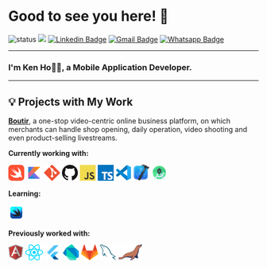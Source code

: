 # Good to see you here! 👋

![status](https://img.shields.io/badge/status-up-brightgreen) ![](https://visitor-badge.lithub.cc/badge?page_id=github.com/cokenhe)
[![Linkedin Badge](https://img.shields.io/badge/-kenho-blue?style=flat-square&logo=Linkedin&logoColor=white&link=https://www.linkedin.com/in/ken-ho-a649a9184/)](https://www.linkedin.com/in/ken-ho-a649a9184/) [![Gmail Badge](https://img.shields.io/badge/-cokenhe@gmail.com-c14438?style=flat-square&logo=Gmail&logoColor=white&link=mailto:cokenhe@gmail.com)](mailto:cokenhe@gmail.com)
[![Whatsapp Badge](https://img.shields.io/badge/WhatsApp-25D366?style=flat-square&logo=whatsapp&logoColor=white)](https://wa.me/14374439369)

---

### I'm **Ken Ho👨‍💻**, a Mobile Application Developer.

---

## 💡 Projects with My Work

**[Boutir](https://apps.apple.com/hk/app/boutir-online-store-builder/id917526274?l=en)**, a one-stop video-centric online business platform, on which merchants can handle shop opening, daily operation, video shooting and even product-selling livestreams.

**Currently working with:**

<a href="https://developer.apple.com/swift/" title="Swift"><img src="icons/swift.png" /></a>
<a href="https://kotlinlang.org/" title="Kotlin"><img src="icons/kotlin.png" /></a>
<a href="https://git-scm.com/" title="Git"><img src="icons/git.png" /></a>
<a href="https://github.com/" title="GitHub"><img src="icons/github.png" /></a>
<a href="https://en.wikipedia.org/wiki/JavaScript" title="JavaScript"><img src="icons/javascript.png" /></a>
<a href="https://www.typescriptlang.org/" title="TypeScript"><img src="icons/typescript.png" /></a>
<a href="https://code.visualstudio.com/" title="Visual Studio Code"><img src="icons/vscode.png" /></a>
<a href="https://developer.apple.com/xcode/" title="Xcode"><img src="icons/xcode.png" /></a>
<a href="https://developer.android.com/studio" title="Android Studio"><img src="icons/androidstudio.png" /></a>

**Learning:**

<a href="https://developer.apple.com/xcode/swiftui/" title="SwiftUI"><img src="icons/swiftui.png" /></a>

**Previously worked with:**

<a href="https://angular.io/" title="Angular"><img src="icons/angular.png" /></a>
<a href="https://reactjs.org/" title="React"><img src="icons/react.png" /></a>
<a href="https://flutter.dev/" title="Flutter"><img src="icons/flutter.png" /></a>
<a href="https://dart.dev/" title="Dart"><img src="icons/dartlang.png" /></a>
<a href="https://gitlab.com/" title="GitLab"><img src="icons/gitlab.png" /></a>
<a href="https://www.mysql.com/" title="MySQL"><img src="icons/mysql.png" /></a>
<a href="https://mariadb.org/" title="MariaDB"><img src="icons/mariadb.png" /></a>
